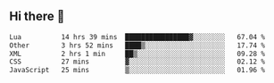 ## Hi there 👋
<!--START_SECTION:waka-->

```txt
Lua          14 hrs 39 mins  ████████████████▓░░░░░░░░   67.04 %
Other        3 hrs 52 mins   ████▒░░░░░░░░░░░░░░░░░░░░   17.74 %
XML          2 hrs 1 min     ██▒░░░░░░░░░░░░░░░░░░░░░░   09.28 %
CSS          27 mins         ▓░░░░░░░░░░░░░░░░░░░░░░░░   02.12 %
JavaScript   25 mins         ▒░░░░░░░░░░░░░░░░░░░░░░░░   01.96 %
```

<!--END_SECTION:waka-->
